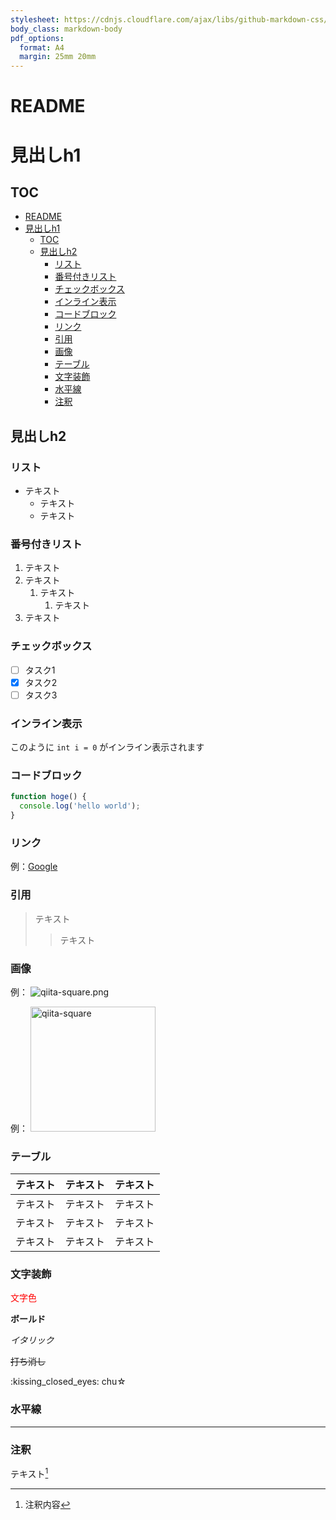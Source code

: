 ```yaml
---
stylesheet: https://cdnjs.cloudflare.com/ajax/libs/github-markdown-css/2.10.0/github-markdown.min.css
body_class: markdown-body
pdf_options:
  format: A4
  margin: 25mm 20mm
---
```


# README

# 見出しh1

## TOC

- [README](#readme)
- [見出しh1](#見出しh1)
  - [TOC](#toc)
  - [見出しh2](#見出しh2)
    - [リスト](#リスト)
    - [番号付きリスト](#番号付きリスト)
    - [チェックボックス](#チェックボックス)
    - [インライン表示](#インライン表示)
    - [コードブロック](#コードブロック)
    - [リンク](#リンク)
    - [引用](#引用)
    - [画像](#画像)
    - [テーブル](#テーブル)
    - [文字装飾](#文字装飾)
    - [水平線](#水平線)
    - [注釈](#注釈)

## 見出しh2

### リスト

- テキスト
  - テキスト
  - テキスト

### 番号付きリスト

1. テキスト
2. テキスト
   1. テキスト
      1. テキスト
3. テキスト

### チェックボックス

- [ ] タスク1
- [x] タスク2
- [ ] タスク3

### インライン表示

このように `int i = 0` がインライン表示されます

### コードブロック

```js:main.js
function hoge() {
  console.log('hello world');
}
```

### リンク

例：[Google](https://www.google.co.jp/)

### 引用

> テキスト
>> テキスト

### 画像

例： ![qiita-square.png](https://qiita-image-store.s3.amazonaws.com/0/126861/90386757-fd96-8ba6-3477-485669713c55.png "qiita-square")

例： <img width="200" alt="qiita-square" src="https://qiita-image-store.s3.amazonaws.com/0/126861/90386757-fd96-8ba6-3477-485669713c55.png">

### テーブル

| テキスト | テキスト | テキスト |
| :--- | :---: | ---:|
| テキスト | テキスト | テキスト |
| テキスト | テキスト | テキスト |
| テキスト | テキスト | テキスト |

### 文字装飾

<font color="Red">文字色</font>

**ボールド**

*イタリック*

~~打ち消し~~

\:kissing_closed_eyes: chu☆

### 水平線

---

### 注釈

テキスト[^1]
[^1]: 注釈内容
